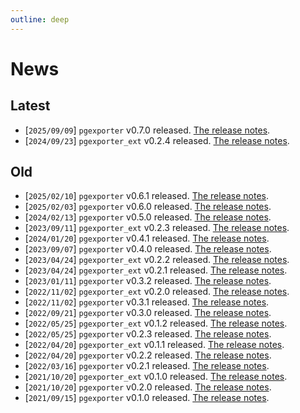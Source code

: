 ```yaml
---
outline: deep
---
```


# News

## Latest

- [`2025/09/09`] `pgexporter` v0.7.0 released. [The release notes](./releases/pgexporter_0_7_0.md).
- [`2024/09/23`] `pgexporter_ext` v0.2.4 released. [The release notes](./releases/pgexporter_ext_0_2_4.md).

## Old

- [`2025/02/10`] `pgexporter` v0.6.1 released. [The release notes](./releases/pgexporter_0_6_1.md).
- [`2025/02/03`] `pgexporter` v0.6.0 released. [The release notes](./releases/pgexporter_0_6_0.md).
- [`2024/02/13`] `pgexporter` v0.5.0 released. [The release notes](./releases/pgexporter_0_5_0.md).
- [`2023/09/11`] `pgexporter_ext` v0.2.3 released. [The release notes](./releases/pgexporter_ext_0_2_3.md).
- [`2024/01/20`] `pgexporter` v0.4.1 released. [The release notes](./releases/pgexporter_0_4_1.md).
- [`2023/09/07`] `pgexporter` v0.4.0 released. [The release notes](./releases/pgexporter_0_4_0.md).
- [`2023/04/24`] `pgexporter_ext` v0.2.2 released. [The release notes](./releases/pgexporter_ext_0_2_2.md).
- [`2023/04/24`] `pgexporter_ext` v0.2.1 released. [The release notes](./releases/pgexporter_ext_0_2_1.md).
- [`2023/01/11`] `pgexporter` v0.3.2 released. [The release notes](./releases/pgexporter_0_3_2.md).
- [`2022/11/02`] `pgexporter_ext` v0.2.0 released. [The release notes](./releases/pgexporter_ext_0_2_0.md).
- [`2022/11/02`] `pgexporter` v0.3.1 released. [The release notes](./releases/pgexporter_0_3_1.md).
- [`2022/09/21`] `pgexporter` v0.3.0 released. [The release notes](./releases/pgexporter_0_3_0.md).
- [`2022/05/25`] `pgexporter_ext` v0.1.2 released. [The release notes](./releases/pgexporter_ext_0_1_2.md).
- [`2022/05/25`] `pgexporter` v0.2.3 released. [The release notes](./releases/pgexporter_0_2_3.md).
- [`2022/04/20`] `pgexporter_ext` v0.1.1 released. [The release notes](./releases/pgexporter_ext_0_1_1.md).
- [`2022/04/20`] `pgexporter` v0.2.2 released. [The release notes](./releases/pgexporter_0_2_2.md).
- [`2022/03/16`] `pgexporter` v0.2.1 released. [The release notes](./releases/pgexporter_0_2_1.md).
- [`2021/10/20`] `pgexporter_ext` v0.1.0 released. [The release notes](./releases/pgexporter_ext_0_1_0.md).
- [`2021/10/20`] `pgexporter` v0.2.0 released. [The release notes](./releases/pgexporter_0_2_0.md).
- [`2021/09/15`] `pgexporter` v0.1.0 released. [The release notes](./releases/pgexporter_0_1_0.md).
